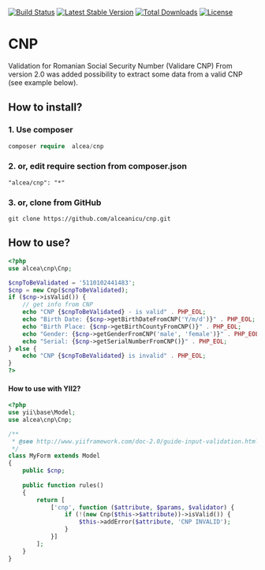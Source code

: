 [![Build Status](https://travis-ci.org/alceanicu/cnp.svg?branch=master)](https://travis-ci.org/alceanicu/cnp) [![Latest Stable Version](https://poser.pugx.org/alcea/cnp/v/stable.svg)](https://packagist.org/packages/alcea/cnp) [![Total Downloads](https://poser.pugx.org/alcea/cnp/downloads.svg)](https://packagist.org/packages/alcea/cnp) [![License](https://poser.pugx.org/alcea/cnp/license.svg)](https://packagist.org/packages/alcea/cnp)

# CNP
Validation for Romanian Social Security Number (Validare CNP)
From version 2.0 was added possibility to extract some data from a valid CNP (see example below).

## How to install?

### 1. Use composer
```php
composer require  alcea/cnp
```

### 2. or, edit require section from composer.json
```
"alcea/cnp": "*"
```

### 3. or, clone from GitHub
```
git clone https://github.com/alceanicu/cnp.git
```

## How to use?

```php
<?php
use alcea\cnp\Cnp;

$cnpToBeValidated = '5110102441483';
$cnp = new Cnp($cnpToBeValidated);
if ($cnp->isValid()) {
    // get info from CNP
    echo "CNP {$cnpToBeValidated} - is valid" . PHP_EOL;
    echo "Birth Date: {$cnp->getBirthDateFromCNP('Y/m/d')}" . PHP_EOL;
    echo "Birth Place: {$cnp->getBirthCountyFromCNP()}" . PHP_EOL;
    echo "Gender: {$cnp->getGenderFromCNP('male', 'female')}" . PHP_EOL;
    echo "Serial: {$cnp->getSerialNumberFromCNP()}" . PHP_EOL;
} else {
    echo "CNP {$cnpToBeValidated} is invalid" . PHP_EOL;
}
?>
```
#### How to use with YII2?

```php
<?php
use yii\base\Model;
use alcea\cnp\Cnp;

/**
 * @see http://www.yiiframework.com/doc-2.0/guide-input-validation.html#creating-validators
 */
class MyForm extends Model
{
    public $cnp;
    
    public function rules()
    {
        return [
            ['cnp', function ($attribute, $params, $validator) {
                if (!(new Cnp($this->$attribute))->isValid()) {
                    $this->addError($attribute, 'CNP INVALID');
                }
            }]
        ];
    }
}
```
